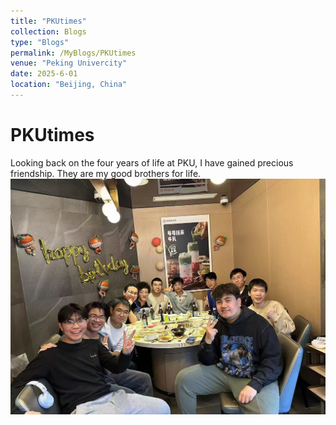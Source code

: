 ```yaml
---
title: "PKUtimes"
collection: Blogs
type: "Blogs"
permalink: /MyBlogs/PKUtimes
venue: "Peking Univercity"
date: 2025-6-01
location: "Beijing, China"
---
```

# PKUtimes
Looking back on the four years of life at PKU, I have gained precious friendship. They are my good brothers for life.
![friends](../images/friends.jpg)

